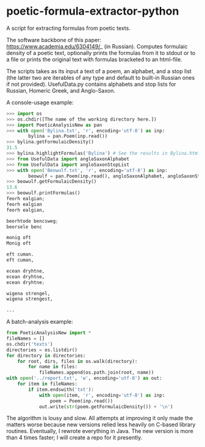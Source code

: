 poetic-formula-extractor-python
===============================

A script for extracting formulas from poetic texts.

The software backbone of this paper: https://www.academia.edu/6304149/_ (in Russian). Computes formulaic density of a poetic text, optionally prints the formulas from it to stdout or to a file or prints the original text with formulas bracketed to an html-file.

The scripts takes as its input a text of a poem, an alphabet, and a stop list (the latter two are iterables of any type and default to built-in Russian ones if not provided). UsefulData.py contains alphabets and stop lists for Russian, Homeric Greek, and Anglo-Saxon.

A console-usage example:

```python
>>> import os
>>> os.chdir([The name of the working directory here.])
>>> import PoeticAnalysisNew as pan
>>> with open('Bylina.txt', 'r', encoding='utf-8') as inp:
        bylina = pan.Poem(inp.read())
>>> bylina.getFormulaicDensity()
31.5
>>> bylina.highlightFormulas('Bylina') # See the results in Bylina.html.
>>> from UsefulData import angloSaxonAlphabet
>>> from UsefulData import angloSaxonStopList
>>> with open('Beowulf.txt', 'r', encoding='utf-8') as inp:
        beowulf = pan.Poem(inp.read(), angloSaxonAlphabet, angloSaxonStopList)
>>> beowulf.getFormulaicDensity()
13.6
>>> beowulf.printFormulas()
feorh ealgian;
feorh ealgian
feorh ealgian,

beorhtode bencsweg;
beorsele benc

monig oft
Monig oft

eft cuman.
eft cuman,

ecean dryhtne,
ecean dryhtne,
ecean dryhtne;

wigena strengel,
wigena strengest,

...
```

A batch-analysis example:

```python
from PoeticAnalysisNew import *
fileNames = []
os.chdir('texts')
directories = os.listdir()
for directory in directories:
    for root, dirs, files in os.walk(directory):
        for name in files:
            fileNames.append(os.path.join(root, name))
with open('../report.txt', 'w', encoding='utf-8') as out:
    for item in fileNames:
        if item.endswith('txt'):
            with open(item, 'r', encoding='utf-8') as inp:
                poem = Poem(inp.read())
            out.write(str(poem.getFormulaicDensity()) + '\n')
```

The algorithm is lousy and slow. All attempts at improving it only made the matters worse because new versions relied less heavily on C-based library routines. Eventually, I rewrote everything in Java. The new version is more than 4 times faster; I will create a repo for it presently.
